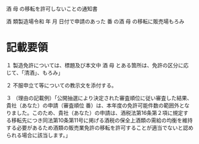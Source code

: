 酒 母 の移転を許可しないことの通知書

酒 類製造場令和 年 月 日付で申請のあった 番 の酒 母 の移転に販売場もろみ

# 記載要領

１ 製造免許については、標題及び本文中 酒 母 とある箇所は、免許の区分に応じて、「清酒」、もろみ」

２ 不服申立て等についての教示文を添付する。

３ （理由の記載例）「公開抽選により決定された審査順位に従い審査した結果、貴社（あなた）の申請（審査順位 番）は、本年度の免許可能件数の範囲外となりました。このため、貴社（あなた）の申請は、酒税法第16条第２項に規定する移転先につき同法第10条第11号に掲げる酒税の保全上酒類の需給の均衡を維持する必要があるため酒類の販売業免許の移転を許可することが適当でないと認められる場合に該当します。」